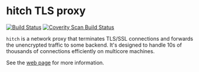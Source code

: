 hitch TLS proxy
===============

[![Build Status](https://travis-ci.org/varnish/hitch.svg?branch=master)](https://travis-ci.org/varnish/hitch)
[![Coverity Scan Build Status](https://scan.coverity.com/projects/5137/badge.svg)](https://scan.coverity.com/projects/hitch)

`hitch` is a network proxy that terminates TLS/SSL connections and forwards the
unencrypted traffic to some backend. It's designed to handle 10s of thousands of
connections efficiently on multicore machines.

See the [web page](https://hitch-tls.org) for more information.


